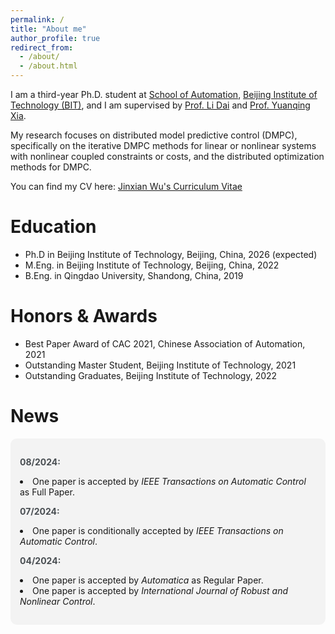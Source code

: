 ```yaml
---
permalink: /
title: "About me"
author_profile: true
redirect_from: 
  - /about/
  - /about.html
---
```


I am a third-year Ph.D. student at <a href="https://ac.bit.edu.cn/" target="_blank">School of Automation</a>, <a href="https://english.bit.edu.cn/" target="_blank">Beijing Institute of Technology (BIT)</a>, and I am supervised by <a href="https://scholar.google.com.hk/citations?user=WDrzqT8AAAAJ&hl=zh-CN" target="_blank">Prof. Li Dai</a> and <a href="https://scholar.google.com.hk/citations?user=HtedN3oAAAAJ&hl=zh-CN&oi=ao" target="_blank">Prof. Yuanqing Xia</a>.

My research focuses on distributed model predictive control (DMPC), specifically on the iterative DMPC methods for linear or nonlinear systems with nonlinear coupled constraints or costs, and the distributed optimization methods for DMPC.

You can find my CV here: <a href="../assets/Curriculum_Vitae_of_Jinxian_Wu.pdf" target="_blank">Jinxian Wu's Curriculum Vitae</a>

Education
======

* Ph.D in Beijing Institute of Technology, Beijing, China, 2026 (expected)
* M.Eng. in Beijing Institute of Technology, Beijing, China, 2022
* B.Eng. in Qingdao University, Shandong, China, 2019

Honors & Awards
======
* Best Paper Award of CAC 2021, Chinese Association of Automation, 2021
* Outstanding Master Student, Beijing Institute of Technology, 2021
* Outstanding Graduates, Beijing Institute of Technology, 2022

News
======
<div style="background-color: #f3f3f3; padding: 15px; border-radius: 10px;">

  <p>
    <strong style="color: #494e52;">08/2024:</strong>
    <li>One paper is accepted by <em>IEEE Transactions on Automatic Control</em> as Full Paper.</li>
  </p>
  <p>
    <strong style="color: #494e52;">07/2024:</strong>
    <li>One paper is conditionally accepted by <em>IEEE Transactions on Automatic Control</em>.</li>
  </p>
  <p>
    <strong style="color: #494e52;">04/2024:</strong>
    <li>One paper is accepted by <em>Automatica</em> as Regular Paper.</li>
    <li>One paper is accepted by <em>International Journal of Robust and Nonlinear Control</em>.</li>
  </p>
</div>


